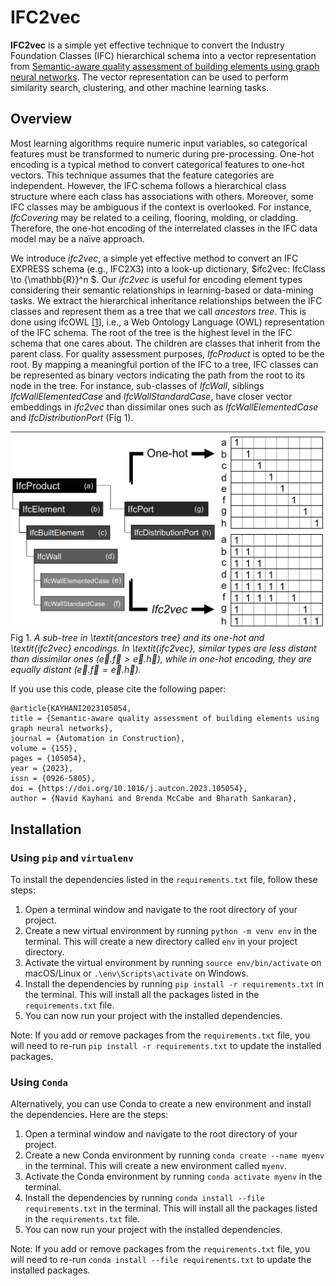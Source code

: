 # IFC2vec


**IFC2vec** is a simple yet effective technique to convert the Industry Foundation Classes (IFC) hierarchical schema into a vector representation from [Semantic-aware quality assessment of building elements using graph neural networks](https://www.sciencedirect.com/science/article/pii/S092658052300314X). The vector representation can be used to perform similarity search, clustering, and other machine learning tasks.

## Overview

Most learning algorithms require numeric input variables, so categorical features must be transformed to numeric during pre-processing. One-hot encoding is a typical method to convert categorical features to one-hot vectors. This technique assumes that the feature categories are independent. However, the IFC schema follows a hierarchical class structure where each class has associations with others. Moreover, some IFC classes may be ambiguous if the context is overlooked. For instance, *IfcCovering* may be related to a ceiling, flooring, molding, or cladding. Therefore, the one-hot encoding of the interrelated classes in the IFC data model may be a naïve approach.

We introduce *ifc2vec*, a simple yet effective method to convert an IFC EXPRESS schema (e.g., IFC2X3) into a look-up dictionary, $ifc2vec: IfcClass \to {\mathbb{R}}^n $. Our *ifc2vec* is useful for encoding element types considering their semantic relationships in learning-based or data-mining tasks. We extract the hierarchical inheritance relationships between the IFC classes and represent them as a tree that we call *ancestors tree*. This is done using ifcOWL [[1](http://dx.doi.org/10.1016/j.autcon.2015.12.003.)], i.e., a Web Ontology Language (OWL) representation of the IFC schema. The root of the tree is the highest level in the IFC schema that one cares about. The children are classes that inherit from the parent class. For quality assessment purposes, *IfcProduct* is opted to be the root. By mapping a meaningful portion of the IFC to a tree, IFC classes can be represented as binary vectors indicating the path from the root to its node in the tree. For instance, sub-classes of *IfcWall*, siblings *IfcWallElementedCase* and *IfcWallStandardCase*, have closer vector embeddings in *ifc2vec* than dissimilar ones such as *IfcWallElementedCase* and *IfcDistributionPort* (Fig 1).


![ancestors tree](./img/ifc2vec.png)
Fig 1. *A sub-tree in \textit{ancestors tree} and its one-hot and \textit{ifc2vec} encodings. In \textit{ifc2vec}, similar types are less distant than dissimilar ones ($\vec{e}.\vec{f} > \vec{e}.\vec{h}$), while in one-hot encoding, they are equally distant ($\vec{e}.\vec{f} = \vec{e}.\vec{h}$).*



If you use this code, please cite the following paper:

```
@article{KAYHANI2023105054,
title = {Semantic-aware quality assessment of building elements using graph neural networks},
journal = {Automation in Construction},
volume = {155},
pages = {105054},
year = {2023},
issn = {0926-5805},
doi = {https://doi.org/10.1016/j.autcon.2023.105054},
author = {Navid Kayhani and Brenda McCabe and Bharath Sankaran},
```
## Installation

### Using `pip` and `virtualenv`

To install the dependencies listed in the `requirements.txt` file, follow these steps:

1. Open a terminal window and navigate to the root directory of your project.
2. Create a new virtual environment by running `python -m venv env` in the terminal. This will create a new directory called `env` in your project directory.
3. Activate the virtual environment by running `source env/bin/activate` on macOS/Linux or `.\env\Scripts\activate` on Windows.
4. Install the dependencies by running `pip install -r requirements.txt` in the terminal. This will install all the packages listed in the `requirements.txt` file.
5. You can now run your project with the installed dependencies.

Note: If you add or remove packages from the `requirements.txt` file, you will need to re-run `pip install -r requirements.txt` to update the installed packages.

### Using `Conda`

Alternatively, you can use Conda to create a new environment and install the dependencies. Here are the steps:

1. Open a terminal window and navigate to the root directory of your project.
2. Create a new Conda environment by running `conda create --name myenv` in the terminal. This will create a new environment called `myenv`.
3. Activate the Conda environment by running `conda activate myenv` in the terminal.
4. Install the dependencies by running `conda install --file requirements.txt` in the terminal. This will install all the packages listed in the `requirements.txt` file.
5. You can now run your project with the installed dependencies.

Note: If you add or remove packages from the `requirements.txt` file, you will need to re-run `conda install --file requirements.txt` to update the installed packages.